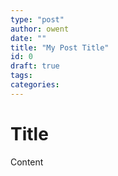 ```yaml
---
type: "post"
author: owent
date: ""
title: "My Post Title"
id: 0
draft: true
tags:
categories: 
---
```


# Title

Content